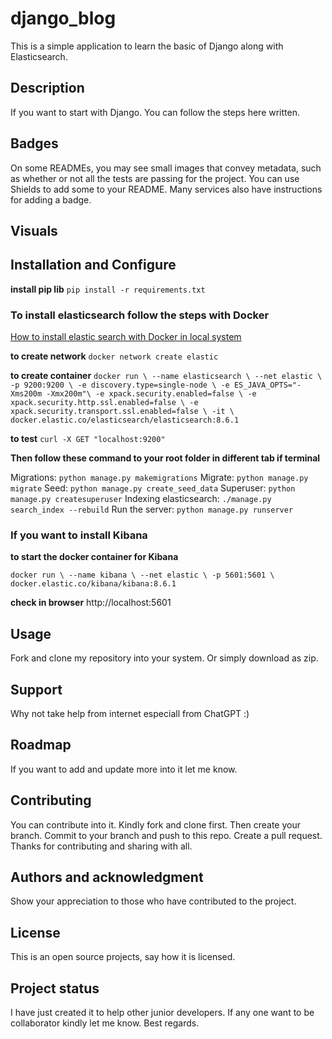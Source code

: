 # django_blog

This is a simple application to learn the basic of Django along with Elasticsearch.

## Description
If you want to start with Django. You can follow the steps here written.

## Badges
On some READMEs, you may see small images that convey metadata, such as whether or not all the tests are passing for the project. You can use Shields to add some to your README. Many services also have instructions for adding a badge.

## Visuals


## Installation and Configure
__install pip lib__
`pip install -r requirements.txt`

### To install elasticsearch follow the steps with Docker
<a href="https://levelup.gitconnected.com/how-to-run-elasticsearch-8-on-docker-for-local-development-401fd3fff829">How to install elastic search with Docker in local system</a>

__to create network__
`docker network create elastic`

__to create container__
`docker run \
      --name elasticsearch \
      --net elastic \
      -p 9200:9200 \
      -e discovery.type=single-node \
      -e ES_JAVA_OPTS="-Xms200m -Xmx200m"\
      -e xpack.security.enabled=false \
      -e xpack.security.http.ssl.enabled=false \
      -e xpack.security.transport.ssl.enabled=false \
      -it \
      docker.elastic.co/elasticsearch/elasticsearch:8.6.1`

__to test__
`curl -X GET "localhost:9200"`

__Then follow these command to your root folder in different tab if terminal__

Migrations: `python manage.py makemigrations`
Migrate: `python manage.py migrate`
Seed: `python manage.py create_seed_data`
Superuser: `python manage.py createsuperuser`
Indexing elasticsearch: `./manage.py search_index --rebuild`
Run the server: `python manage.py runserver`

### If you want to install Kibana
__to start the docker container for Kibana__

`docker run \
    --name kibana \
    --net elastic \
    -p 5601:5601 \
    docker.elastic.co/kibana/kibana:8.6.1`

__check in browser__
http://localhost:5601

## Usage
Fork and clone my repository into your system. Or simply download as zip. 

## Support
Why not take help from internet especiall from ChatGPT :)

## Roadmap
If you want to add and update more into it let me know.

## Contributing
You can contribute into it. Kindly fork and clone first. Then create your branch. Commit to your branch and push to this repo. Create a pull request. Thanks for contributing and sharing with all.

## Authors and acknowledgment
Show your appreciation to those who have contributed to the project.

## License
This is an open source projects, say how it is licensed.

## Project status
I have just created it to help other junior developers. If any one want to be collaborator kindly let me know. Best regards.
